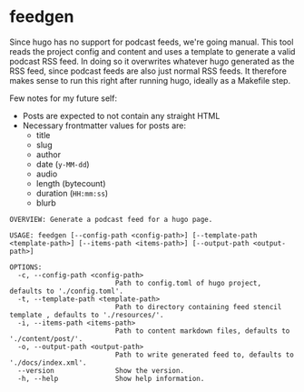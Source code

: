 # feedgen

Since hugo has no support for podcast feeds, we're going manual. This tool reads the project config and content and uses a template to generate a valid podcast RSS feed. In doing so it overwrites whatever hugo generated as the RSS feed, since podcast feeds are also just normal RSS feeds. 
It therefore makes sense to run this right after running hugo, ideally as a Makefile step.

Few notes for my future self:

  - Posts are expected to not contain any straight HTML
  - Necessary frontmatter values for posts are:
    - title
    - slug
    - author
    - date (`y-MM-dd`)
    - audio
    - length (bytecount)
    - duration (`HH:mm:ss`)
    - blurb

```
OVERVIEW: Generate a podcast feed for a hugo page.

USAGE: feedgen [--config-path <config-path>] [--template-path <template-path>] [--items-path <items-path>] [--output-path <output-path>]

OPTIONS:
  -c, --config-path <config-path>
                          Path to config.toml of hugo project, defaults to './config.toml'.
  -t, --template-path <template-path>
                          Path to directory containing feed stencil template , defaults to './resources/'.
  -i, --items-path <items-path>
                          Path to content markdown files, defaults to './content/post/'.
  -o, --output-path <output-path>
                          Path to write generated feed to, defaults to './docs/index.xml'.
  --version               Show the version.
  -h, --help              Show help information.
```

